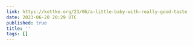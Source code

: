 ```yaml
---
link: https://kottke.org/23/06/a-little-baby-with-really-good-taste
date: 2023-06-20 20:29 UTC
published: true
title: ''
tags: []
---
```



